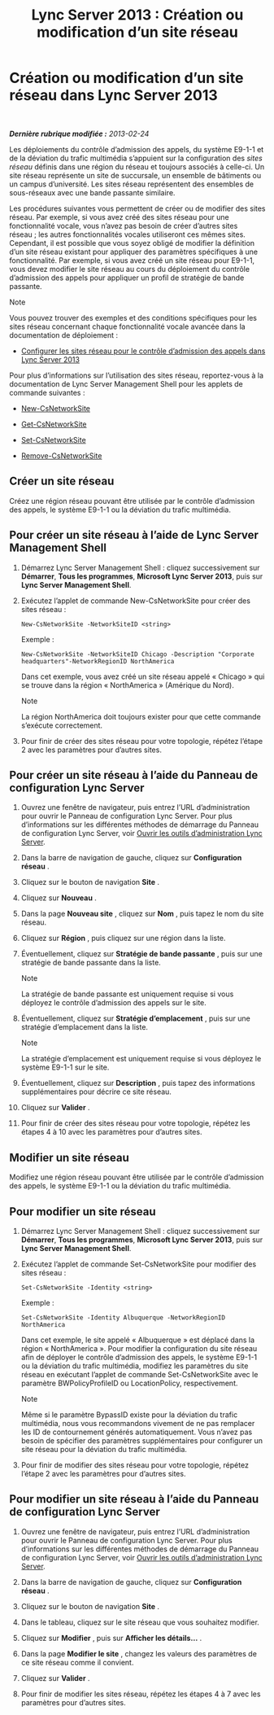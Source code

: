 ﻿---
title: 'Lync Server 2013 : Création ou modification d’un site réseau'
TOCTitle: Création ou modification d’un site réseau
ms:assetid: 14e24856-9996-4da4-9f31-300940bdf5aa
ms:mtpsurl: https://technet.microsoft.com/fr-fr/library/Gg398218(v=OCS.15)
ms:contentKeyID: 49296347
ms.date: 05/20/2016
mtps_version: v=OCS.15
ms.translationtype: HT
---

# Création ou modification d’un site réseau dans Lync Server 2013

 

_**Dernière rubrique modifiée :** 2013-02-24_

Les déploiements du contrôle d’admission des appels, du système E9-1-1 et de la déviation du trafic multimédia s’appuient sur la configuration des *sites réseau* définis dans une région du réseau et toujours associés à celle-ci. Un site réseau représente un site de succursale, un ensemble de bâtiments ou un campus d’université. Les sites réseau représentent des ensembles de sous-réseaux avec une bande passante similaire.

Les procédures suivantes vous permettent de créer ou de modifier des sites réseau. Par exemple, si vous avez créé des sites réseau pour une fonctionnalité vocale, vous n’avez pas besoin de créer d’autres sites réseau ; les autres fonctionnalités vocales utiliseront ces mêmes sites. Cependant, il est possible que vous soyez obligé de modifier la définition d’un site réseau existant pour appliquer des paramètres spécifiques à une fonctionnalité. Par exemple, si vous avez créé un site réseau pour E9-1-1, vous devez modifier le site réseau au cours du déploiement du contrôle d’admission des appels pour appliquer un profil de stratégie de bande passante.

> [!note]  
> Vous pouvez trouver des exemples et des conditions spécifiques pour les sites réseau concernant chaque fonctionnalité vocale avancée dans la documentation de déploiement :<ul>
> <li><p><a href="lync-server-2013-configure-network-sites-for-cac.md">Configurer les sites réseau pour le contrôle d’admission des appels dans Lync Server 2013</a></p></li></ul>


Pour plus d’informations sur l’utilisation des sites réseau, reportez-vous à la documentation de Lync Server Management Shell pour les applets de commande suivantes :

  - [New-CsNetworkSite](https://docs.microsoft.com/en-us/powershell/module/skype/New-CsNetworkSite)

  - [Get-CsNetworkSite](https://docs.microsoft.com/en-us/powershell/module/skype/Get-CsNetworkSite)

  - [Set-CsNetworkSite](https://docs.microsoft.com/en-us/powershell/module/skype/Set-CsNetworkSite)

  - [Remove-CsNetworkSite](https://docs.microsoft.com/en-us/powershell/module/skype/Remove-CsNetworkSite)

## Créer un site réseau

Créez une région réseau pouvant être utilisée par le contrôle d’admission des appels, le système E9-1-1 ou la déviation du trafic multimédia.

## Pour créer un site réseau à l’aide de Lync Server Management Shell

1.  Démarrez Lync Server Management Shell : cliquez successivement sur **Démarrer**, **Tous les programmes**, **Microsoft Lync Server 2013**, puis sur **Lync Server Management Shell**.

2.  Exécutez l’applet de commande New-CsNetworkSite pour créer des sites réseau :
    
        New-CsNetworkSite -NetworkSiteID <string>
    
    Exemple :
    
        New-CsNetworkSite -NetworkSiteID Chicago -Description "Corporate headquarters"-NetworkRegionID NorthAmerica
    
    Dans cet exemple, vous avez créé un site réseau appelé « Chicago » qui se trouve dans la région « NorthAmerica » (Amérique du Nord).
    
    > [!note]  
    > La région NorthAmerica doit toujours exister pour que cette commande s’exécute correctement.

3.  Pour finir de créer des sites réseau pour votre topologie, répétez l’étape 2 avec les paramètres pour d’autres sites.

## Pour créer un site réseau à l’aide du Panneau de configuration Lync Server

1.  Ouvrez une fenêtre de navigateur, puis entrez l’URL d’administration pour ouvrir le Panneau de configuration Lync Server. Pour plus d’informations sur les différentes méthodes de démarrage du Panneau de configuration Lync Server, voir [Ouvrir les outils d’administration Lync Server](lync-server-2013-open-lync-server-administrative-tools.md).

2.  Dans la barre de navigation de gauche, cliquez sur **Configuration réseau** .

3.  Cliquez sur le bouton de navigation **Site** .

4.  Cliquez sur **Nouveau** .

5.  Dans la page **Nouveau site** , cliquez sur **Nom** , puis tapez le nom du site réseau.

6.  Cliquez sur **Région** , puis cliquez sur une région dans la liste.

7.  Éventuellement, cliquez sur **Stratégie de bande passante** , puis sur une stratégie de bande passante dans la liste.
    
    > [!note]  
    > La stratégie de bande passante est uniquement requise si vous déployez le contrôle d’admission des appels sur le site.

8.  Éventuellement, cliquez sur **Stratégie d’emplacement** , puis sur une stratégie d’emplacement dans la liste.
    
    > [!note]  
    > La stratégie d’emplacement est uniquement requise si vous déployez le système E9-1-1 sur le site.

9.  Éventuellement, cliquez sur **Description** , puis tapez des informations supplémentaires pour décrire ce site réseau.

10. Cliquez sur **Valider** .

11. Pour finir de créer des sites réseau pour votre topologie, répétez les étapes 4 à 10 avec les paramètres pour d’autres sites.

## Modifier un site réseau

Modifiez une région réseau pouvant être utilisée par le contrôle d’admission des appels, le système E9-1-1 ou la déviation du trafic multimédia.

## Pour modifier un site réseau

1.  Démarrez Lync Server Management Shell : cliquez successivement sur **Démarrer**, **Tous les programmes**, **Microsoft Lync Server 2013**, puis sur **Lync Server Management Shell**.

2.  Exécutez l’applet de commande Set-CsNetworkSite pour modifier des sites réseau :
    
        Set-CsNetworkSite -Identity <string>
    
    Exemple :
    
        Set-CsNetworkSite -Identity Albuquerque -NetworkRegionID NorthAmerica
    
    Dans cet exemple, le site appelé « Albuquerque » est déplacé dans la région « NorthAmerica ». Pour modifier la configuration du site réseau afin de déployer le contrôle d’admission des appels, le système E9-1-1 ou la déviation du trafic multimédia, modifiez les paramètres du site réseau en exécutant l’applet de commande Set-CsNetworkSite avec le paramètre BWPolicyProfileID ou LocationPolicy, respectivement.
    
    > [!note]  
    > Même si le paramètre BypassID existe pour la déviation du trafic multimédia, nous vous recommandons vivement de ne pas remplacer les ID de contournement générés automatiquement. Vous n’avez pas besoin de spécifier des paramètres supplémentaires pour configurer un site réseau pour la déviation du trafic multimédia.

3.  Pour finir de modifier des sites réseau pour votre topologie, répétez l’étape 2 avec les paramètres pour d’autres sites.

## Pour modifier un site réseau à l’aide du Panneau de configuration Lync Server

1.  Ouvrez une fenêtre de navigateur, puis entrez l’URL d’administration pour ouvrir le Panneau de configuration Lync Server. Pour plus d’informations sur les différentes méthodes de démarrage du Panneau de configuration Lync Server, voir [Ouvrir les outils d’administration Lync Server](lync-server-2013-open-lync-server-administrative-tools.md).

2.  Dans la barre de navigation de gauche, cliquez sur **Configuration réseau** .

3.  Cliquez sur le bouton de navigation **Site** .

4.  Dans le tableau, cliquez sur le site réseau que vous souhaitez modifier.

5.  Cliquez sur **Modifier** , puis sur **Afficher les détails…** .

6.  Dans la page **Modifier le site** , changez les valeurs des paramètres de ce site réseau comme il convient.

7.  Cliquez sur **Valider** .

8.  Pour finir de modifier les sites réseau, répétez les étapes 4 à 7 avec les paramètres pour d’autres sites.

